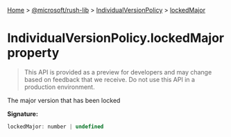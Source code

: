 [Home](./index) &gt; [@microsoft/rush-lib](rush-lib.md) &gt; [IndividualVersionPolicy](rush-lib.individualversionpolicy.md) &gt; [lockedMajor](rush-lib.individualversionpolicy.lockedmajor.md)

# IndividualVersionPolicy.lockedMajor property

> This API is provided as a preview for developers and may change based on feedback that we receive. Do not use this API in a production environment.

The major version that has been locked

**Signature:**
```javascript
lockedMajor: number | undefined
```
